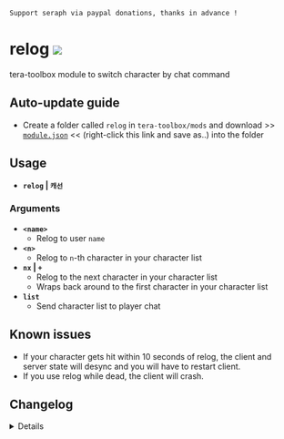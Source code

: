 ```
Support seraph via paypal donations, thanks in advance !
```

# relog [![](https://img.shields.io/badge/paypal-donate-333333.svg?colorA=0070BA&colorB=333333)](https://www.paypal.me/seraphinush)
tera-toolbox module to switch character by chat command

## Auto-update guide
- Create a folder called `relog` in `tera-toolbox/mods` and download >> [`module.json`](https://raw.githubusercontent.com/ylennia-archives/relog/master/module.json) << (right-click this link and save as..) into the folder

## Usage
- __`relog` | `캐선`__
### Arguments
- __`<name>`__
  - Relog to user `name`
- __`<n>`__
  - Relog to `n`-th character in your character list
- __`nx` | `+`__
  - Relog to the next character in your character list
  - Wraps back around to the first character in your character list
- __`list`__
  - Send character list to player chat

## Known issues
- If your character gets hit within 10 seconds of relog, the client and server state will desync and you will have to restart client.
- If you use relog while dead, the client will crash.

## Changelog
<details>

    2.01
    - Added `list` option
    2.00
    - Revised code
    1.00
    - Initial fork

</details>